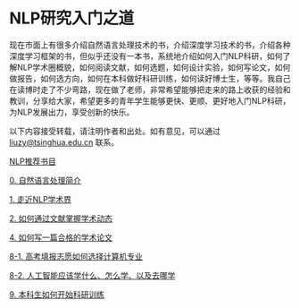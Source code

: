 # NLP研究入门之道

现在市面上有很多介绍自然语言处理技术的书，介绍深度学习技术的书，介绍各种深度学习框架的书，但似乎还没有一本书，系统地介绍如何入门NLP科研，如何了解NLP学术圈概貌，如何阅读文献，如何选题，如何设计实验，如何写论文，如何做报告，如何选方向，如何在本科做好科研训练，如何读好博士生，等等。我自己在读博时走了不少弯路，现在做了老师，非常希望能够把走来的路上收获的经验和教训，分享给大家，希望更多的青年学生能够更快、更顺、更好地入门NLP科研，为NLP发展出力，享受创新的快乐。

以下内容接受转载，请注明作者和出处。如有意见，可以通过 liuzy@tsinghua.edu.cn 联系。

[NLP推荐书目](00_books.md)

[0. 自然语言处理简介](00_nlp.md)

[1. 走近NLP学术界](01_community.md)

[2. 如何通过文献掌握学术动态](02_reading_paper.md)

[4. 如何写一篇合格的学术论文](04_writing_paper.md)

[8-1. 高考填报志愿如何选择计算机专业](08-1_major_cs.md)

[8-2. 人工智能应该学什么、怎么学、以及去哪学](08-2_major_ai.md)

[9. 本科生如何开始科研训练](09_undergraduate_training.md)

